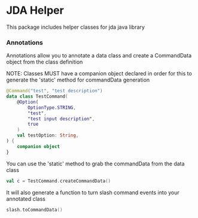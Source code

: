 # JDA Helper

This package includes helper classes for jda java library


### Annotations
Annotations allow you to annotate a data class and create a CommandData object from the class definition

NOTE: Classes MUST have a companion object declared in order for this to generate the 'static' method for commandData generation

```kotlin
@Command("test", "test description")
data class TestCommand(
    @Option(
        OptionType.STRING,
        "test",
        "test input description",
        true
    )
    val testOption: String,
) {
    companion object
}
```

You can use the 'static' method to grab the commandData from the data class
```kotlin
val c = TestCommand.createCommandData()
```

It will also generate a function to turn slash command events into your annotated class
```kotlin
slash.toCommandData()
```

